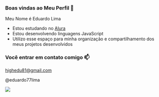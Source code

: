 ### Boas vindas ao Meu Perfil 💙

Meu Nome é Eduardo Lima

- Estou estudando no [Alura](https://www.alura.com.br)
- Estou desenvolvendo linguagens JavaScript
- Utilizo esse espaço para minha organização e compartilhamento dos meus projetos desenvolvidos
  
### Você entrar em contato comigo 📫

highedu81@gmail.com

@eduardo77lima

![](https://media1.tenor.com/m/t273D3EqiIYAAAAC/one-piece-luffy.gif)
